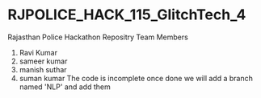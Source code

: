 # RJPOLICE_HACK_115_GlitchTech_4
Rajasthan Police Hackathon Repositry
Team Members
1. Ravi Kumar
2. sameer kumar
3. manish suthar
4. suman kumar
The code is incomplete once done we will add a branch named 'NLP' and add them
